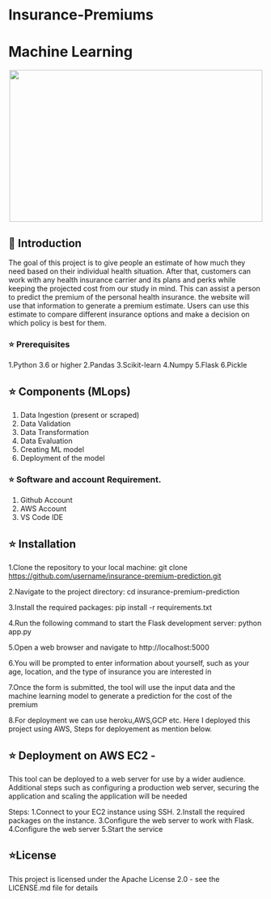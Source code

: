 # Insurance-Premiums

# Machine Learning 

<p align="center">
<img src="https://contentstatic.techgig.com/thumb/msid-78556739,width-460,resizemode-4/5-Machine-Learning-concepts-you-must-understand-to-clear-a-Data-Science-interview.jpg?107588" height="300" width="500">
 </p>

## 📌 Introduction
The goal of this project is to give people an estimate of how much they need based on
their individual health situation. After that, customers can work with any health
insurance carrier and its plans and perks while keeping the projected cost from our
study in mind. This can assist a person to predict the premium of the
personal health insurance.
the website will use that information to generate a premium estimate. Users can use this estimate to compare different insurance options and make a decision on which policy is best for them.

### ⭐ Prerequisites

1.Python 3.6 or higher
2.Pandas
3.Scikit-learn
4.Numpy
5.Flask
6.Pickle


## ⭐ Components (MLops)

1. Data Ingestion (present or scraped)
2. Data Validation
3. Data Transformation
4. Data Evaluation
5. Creating ML model
6. Deployment of the model

### ⭐ Software and account Requirement.

1. Github Account
2. AWS Account
3. VS Code IDE

## ⭐ Installation

1.Clone the repository to your local machine:
git clone https://github.com/username/insurance-premium-prediction.git

2.Navigate to the project directory:
cd insurance-premium-prediction

3.Install the required packages:
pip install -r requirements.txt

4.Run the following command to start the Flask development server:
python app.py

5.Open a web browser and navigate to http://localhost:5000

6.You will be prompted to enter information about yourself, such as your age, location, and the type of insurance you are interested in

7.Once the form is submitted, the tool will use the input data and the machine learning model to generate a prediction for the cost of the premium

8.For deployment we can use heroku,AWS,GCP etc. Here I deployed this project using AWS, Steps for deployement as mention below.


## ⭐ Deployment on AWS EC2 - 
This tool can be deployed to a web server for use by a wider audience. Additional steps such as configuring a production web server, securing the application and scaling the application will be needed

Steps:
1.Connect to your EC2 instance using SSH.
2.Install the required packages on the instance.
3.Configure the web server to work with Flask.
4.Configure the web server 
5.Start the service

## ⭐License
This project is licensed under the Apache License 2.0 - see the LICENSE.md file for details
